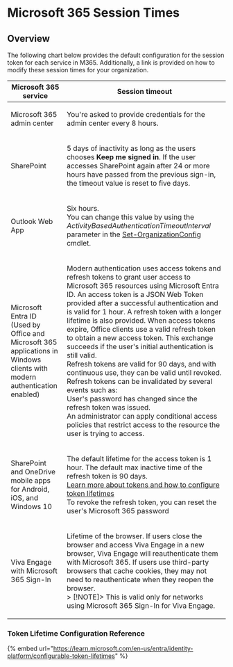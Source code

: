 # Microsoft 365 Session Times

## Overview

The following chart below provides the default configuration for the session token for each service in M365. Additionally, a link is provided on how to modify these session times for your organization.&#x20;

| Microsoft 365 service                                                                                                                  | Session timeout                                                                                                                                                                                                                                                                                                                                                                                                                                                                                                                                                                                                                                                                                                                                                                                                                                                    |
| -------------------------------------------------------------------------------------------------------------------------------------- | ------------------------------------------------------------------------------------------------------------------------------------------------------------------------------------------------------------------------------------------------------------------------------------------------------------------------------------------------------------------------------------------------------------------------------------------------------------------------------------------------------------------------------------------------------------------------------------------------------------------------------------------------------------------------------------------------------------------------------------------------------------------------------------------------------------------------------------------------------------------ |
| <p>Microsoft 365 admin center<br></p>                                                                                                  | <p>You're asked to provide credentials for the admin center every 8 hours.<br></p>                                                                                                                                                                                                                                                                                                                                                                                                                                                                                                                                                                                                                                                                                                                                                                                 |
| <p>SharePoint<br></p>                                                                                                                  | <p>5 days of inactivity as long as the users chooses <strong>Keep me signed in</strong>. If the user accesses SharePoint again after 24 or more hours have passed from the previous sign-in, the timeout value is reset to five days.<br></p>                                                                                                                                                                                                                                                                                                                                                                                                                                                                                                                                                                                                                      |
| <p>Outlook Web App<br></p>                                                                                                             | <p>Six hours.<br>You can change this value by using the <em>ActivityBasedAuthenticationTimeoutInterval</em> parameter in the <a href="https://learn.microsoft.com/en-us/powershell/module/exchange/set-organizationconfig">Set-OrganizationConfig</a> cmdlet.<br></p>                                                                                                                                                                                                                                                                                                                                                                                                                                                                                                                                                                                              |
| <p>Microsoft Entra ID<br>(Used by Office and Microsoft 365 applications in Windows clients with modern authentication enabled)<br></p> | <p>Modern authentication uses access tokens and refresh tokens to grant user access to Microsoft 365 resources using Microsoft Entra ID. An access token is a JSON Web Token provided after a successful authentication and is valid for 1 hour. A refresh token with a longer lifetime is also provided. When access tokens expire, Office clients use a valid refresh token to obtain a new access token. This exchange succeeds if the user's initial authentication is still valid.<br>Refresh tokens are valid for 90 days, and with continuous use, they can be valid until revoked.<br>Refresh tokens can be invalidated by several events such as:<br>User's password has changed since the refresh token was issued.<br>An administrator can apply conditional access policies that restrict access to the resource the user is trying to access.<br></p> |
| <p>SharePoint and OneDrive mobile apps for Android, iOS, and Windows 10<br></p>                                                        | <p>The default lifetime for the access token is 1 hour. The default max inactive time of the refresh token is 90 days.<br><a href="https://learn.microsoft.com/en-us/azure/active-directory/active-directory-configurable-token-lifetimes">Learn more about tokens and how to configure token lifetimes</a><br>To revoke the refresh token, you can reset the user's Microsoft 365 password<br></p>                                                                                                                                                                                                                                                                                                                                                                                                                                                                |
| <p>Viva Engage with Microsoft 365 Sign-In<br></p>                                                                                      | <p>Lifetime of the browser. If users close the browser and access Viva Engage in a new browser, Viva Engage will reauthenticate them with Microsoft 365. If users use third-party browsers that cache cookies, they may not need to reauthenticate when they reopen the browser.<br>> [!NOTE]> This is valid only for networks using Microsoft 365 Sign-In for Viva Engage.</p>                                                                                                                                                                                                                                                                                                                                                                                                                                                                                    |



### Token Lifetime Configuration Reference

{% embed url="https://learn.microsoft.com/en-us/entra/identity-platform/configurable-token-lifetimes" %}
